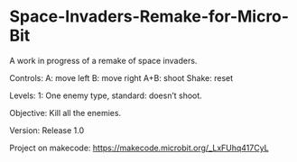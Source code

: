 # Space-Invaders-Remake-for-Micro-Bit
A work in progress of a remake of space invaders.

Controls: 
A: move left
B: move right
A+B: shoot
Shake: reset


Levels: 
1: One enemy type, standard: doesn’t shoot.


Objective:
Kill all the enemies.


Version:
Release 1.0


Project on makecode: https://makecode.microbit.org/_LxFUhq417CyL
